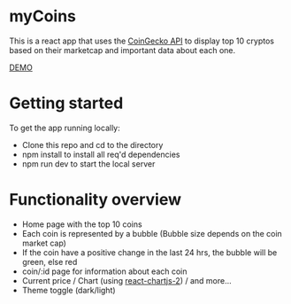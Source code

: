 # myCoins 

This is a react app that uses the [CoinGecko API](https://www.coingecko.com/api/documentation) to display top 10 cryptos based on their marketcap and important data about each one.

[DEMO]([https://jh-488.github.io/mycoins/](https://mycoinss.netlify.app/))

# Getting started

To get the app running locally:

* Clone this repo and cd to the directory
* npm install to install all req'd dependencies
* npm run dev to start the local server 

# Functionality overview

* Home page with the top 10 coins 
* Each coin is represented by a bubble (Bubble size depends on the coin market cap)
* If the coin have a positive change in the last 24 hrs, the bubble will be green, else red
* coin/:id page for information about each coin
* Current price / Chart (using [react-chartjs-2](https://react-chartjs-2.js.org/)) / and more...
* Theme toggle (dark/light)
